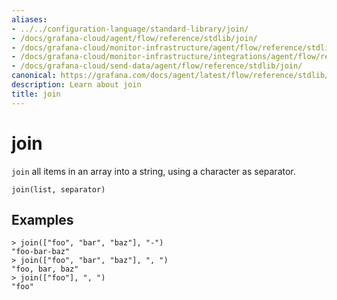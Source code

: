 ```yaml
---
aliases:
- ../../configuration-language/standard-library/join/
- /docs/grafana-cloud/agent/flow/reference/stdlib/join/
- /docs/grafana-cloud/monitor-infrastructure/agent/flow/reference/stdlib/join/
- /docs/grafana-cloud/monitor-infrastructure/integrations/agent/flow/reference/stdlib/join/
- /docs/grafana-cloud/send-data/agent/flow/reference/stdlib/join/
canonical: https://grafana.com/docs/agent/latest/flow/reference/stdlib/join/
description: Learn about join
title: join
---
```


# join

`join` all items in an array into a string, using a character as separator.

```river
join(list, separator)
```

## Examples

```river
> join(["foo", "bar", "baz"], "-")
"foo-bar-baz"
> join(["foo", "bar", "baz"], ", ")
"foo, bar, baz"
> join(["foo"], ", ")
"foo"
```
